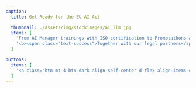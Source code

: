 ```yaml
---
caption:
  title: Get Ready for the EU AI Act

  thumbnail: ./assets/img/stockimages/ai_llm.jpg
  items: [
    'From AI Manager trainings with ISO certification to Promptathons and 1:1 coachings we <b><span class="text-success">guide you through the successfull implementation of AI</span></b> in your unique business context',
    '<b><span class="text-success">Together with our legal partners</span></b>, we make sure that are in conformance with the EU AI act along the way'
  ]

buttons:
  items: [
    '<a class="btn mt-4 btn-dark align-self-center d-flex align-items-center" href="/eu_ai_act"><i class="fa fa-solid fa-arrow-right pr-3"></i>Our Services for AI</a>'
  ]
---
```

